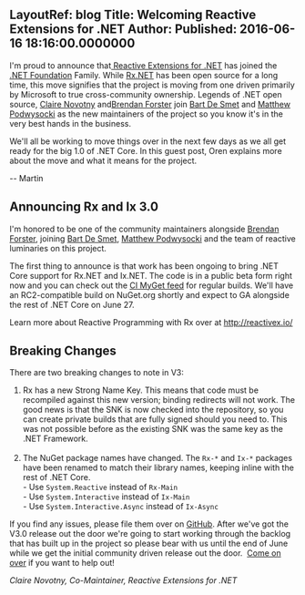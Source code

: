 LayoutRef: blog
Title: Welcoming Reactive Extensions for .NET
Author: 
Published: 2016-06-16 18:16:00.0000000
---
<p>I'm proud to announce that<a href="https://github.com/Reactive-Extensions/Rx.NET"> Reactive Extensions for .NET</a> has joined the <a href="http://dotnetfoundation.org/">.NET Foundation</a>&nbsp;Family. While <a href="https://github.com/Reactive-Extensions/Rx.NET">Rx.NET</a>&nbsp;has been open source for a long time, this move signifies that the project is moving from one driven primarily by Microsoft to true cross-community ownership. Legends of .NET open source, <a href="https://github.com/onovotny">Claire Novotny</a>&nbsp;and<a href="https://github.com/shiftkey">Brendan Forster</a>&nbsp;join <a href="https://github.com/bartdesmet">Bart De Smet</a>&nbsp;and&nbsp;<a href="https://twitter.com/mattpodwysocki">Matthew Podwysocki</a>&nbsp;as the new maintainers of the project so you know it's in the very best&nbsp;hands in the business.</p>

<p>We'll all be working to move things over in the next few days as we all get ready for the big 1.0 of .NET Core. In this guest post, Oren explains more about the move and what it means for the project.&nbsp;</p>

<p>-- Martin</p>

<h2>Announcing Rx and Ix 3.0</h2>

<p>I'm honored to be one of the community maintainers alongside <a href="https://github.com/shiftkey">Brendan Forster</a>, joining <a href="https://github.com/bartdesmet">Bart De Smet</a>,&nbsp;<a href="https://twitter.com/mattpodwysocki">Matthew Podwysocki</a>&nbsp;and the&nbsp;team of reactive luminaries on this project.</p>

<p>The first thing to announce is that work has been ongoing to bring .NET Core support for Rx.NET and Ix.NET. The code is in a public beta form right now and you can check out the <a href="https://myget.org/gallery/rxnet">CI MyGet feed</a>&nbsp;for regular builds. We'll have an RC2-compatible build on NuGet.org shortly and expect to GA alongside the rest of .NET Core on June 27.</p>

<p>Learn more about Reactive Programming with Rx over at <a href="http://reactivex.io/">http://reactivex.io/</a></p>

<h2>Breaking Changes</h2>

<p>There are two breaking changes to note in V3:</p>

<ol>
<li>Rx has a new Strong Name Key. This means that code must be recompiled against this new version; binding redirects will not work. The good news is that the SNK is now checked into the repository, so you can create private builds that are fully signed should you need to. This was not possible before as the existing SNK was the same key as the .NET Framework.<br /><br /></li>
<li>The NuGet package names have changed. The <code>Rx-*</code> and <code>Ix-*</code> packages have been renamed to match their library names, keeping <g class="gr_ gr_42 gr-alert gr_spell gr_run_anim ContextualSpelling" id="42" data-gr-id="42">inline</g> with the rest of .NET Core. <br />- Use <code>System.Reactive</code> instead of <code>Rx-Main</code><br />- Use <code>System.Interactive</code> instead of <code>Ix-Main</code><br />- Use <code>System.Interactive.Async</code> instead of <code>Ix-Async</code></li>
</ol>

<p>If you find any issues, please file them over on <a href="https://github.com/Reactive-Extensions/Rx.NET/issues">GitHub</a>. After we've got the V3.0 release out the door we're going to start working through the backlog that has built up in the project so please bear with us until the end of June while we get the initial community driven release out the door. &nbsp;<a href="https://github.com/Reactive-Extensions/Rx.NET/">Come on over</a> if you want to help out!</p>

<p><em>Claire Novotny, Co-Maintainer, Reactive Extensions for .NET</em></p>
